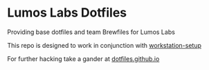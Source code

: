 # Lumos Labs Dotfiles

Providing base dotfiles and team Brewfiles for Lumos Labs

This repo is designed to work in conjunction with [workstation-setup](https://github.com/lumoslabs/workstation-setup)

For further hacking take a gander at [dotfiles.github.io](dotfiles.github.io)
